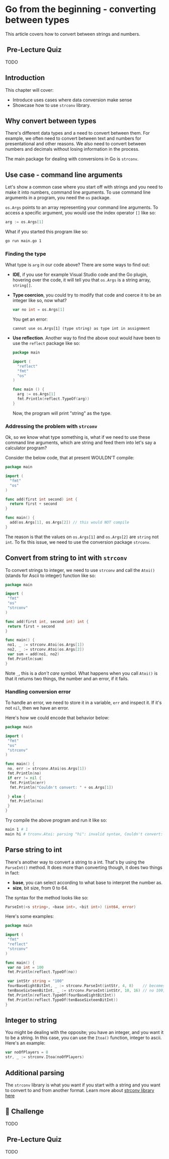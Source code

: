# Go from the beginning - converting between types

This article covers how to convert between strings and numbers.

##  Pre-Lecture Quiz

TODO

## Introduction

This chapter will cover:

- Introduce uses cases where data conversion make sense
- Showcase how to use `strconv` library.

## Why convert between types

There's different data types and a need to convert between them. For example, we often need to convert between text and numbers for presentational and other reasons. We also need to convert between numbers and decimals without losing information in the process.

The main package for dealing with conversions in Go is `strconv`.

## Use case - command line arguments

Let's show a common case where you start off with strings and you need to make it into numbers, command line arguments. To use command line arguments in a program, you need the `os` package.  

`os.Args` points to an array representing your command line arguments. To access a specific argument, you would use the index operator `[]` like so:

```go
arg := os.Args[1]
```

What if you started this program like so:

```bash
go run main.go 1
```

### Finding the type

What type is `arg` in our code above? There are some ways to find out:

- **IDE**, if you use for example Visual Studio code and the Go plugin, hovering over the code, it will tell you that `os.Args` is a string array, `string[]`.
- **Type coercion**, you could try to modify that code and coerce it to be an integer like so, now what?

    ```go
    var no int = os.Args[1]
    ```

    You get an error:

    ```output
    cannot use os.Args[1] (type string) as type int in assignment
    ```

- **Use reflection**. Another way to find the above oout would have been to use the `reflect` package like so:

    ```go
    package main
    
    import (
      "reflect"
      "fmt"
      "os"
    )
    
    func main () {
      arg := os.Args[1]
      fmt.Println(reflect.TypeOf(arg))
    }
    ```

    Now, the program will print "string" as the type.

### Addressing the problem with `strconv`

Ok, so we know what type something is, what if we need to use these command line arguments, which are string and feed them into let's say a calculator program?

Consider the below code, that at present WOULDN'T compile:

```go
package main

import (
  "fmt"
  "os"
)

func add(first int second) int {
  return first + second
}

func main() {
  add(os.Args[1], os.Args[2]) // this would NOT compile
}
```

The reason is that the values on `os.Args[1]` and `os.Args[2]` are `string` not `int`. To fix this issue, we need to use the conversion package `strconv`.

## Convert from string to int with `strconv`

To convert strings to integer, we need to use `strconv` and call the `Atoi()` (stands for Ascii to integer) function like so:

```go
package main

import (
 "fmt"
 "os"
 "strconv"
)

func add(first int, second int) int {
 return first + second
}

func main() {
 no1, _ := strconv.Atoi(os.Args[1])
 no2, _ := strconv.Atoi(os.Args[2])
 var sum = add(no1, no2) 
 fmt.Println(sum)
}
```

Note `_`, this is a *don't care* symbol. What happens when you call `Atoi()` is that it returns two things, the number and an error, if it fails.

### Handling conversion error

To handle an error, we need to store it in a variable, `err` and inspect it. If it's not `nil`, then we have an error.

Here's how we could encode that behavior below:

```go
package main

import (
 "fmt"
 "os"
 "strconv"
)

func main() {
 no, err := strconv.Atoi(os.Args[1])
 fmt.Println(no)
 if err != nil {
  fmt.Println(err)
  fmt.Println("Couldn't convert: " + os.Args[1])

 } else {
  fmt.Println(no)
 }
}
```

Try compile the above program and run it like so:

```bash
main 1 # 1
main hi # trconv.Atoi: parsing "hi": invalid syntax, Couldn't convert: hi
```

## Parse string to int

There's another way to convert a string to a int. That's by using the `ParseInt()` method. It does more than converting though, it does two things in fact:

- **base**, you can select according to what base to interpret the number as.
- **size**, bit size, from 0 to 64.

The syntax for the method looks like so:

```go
ParseInt(<s string>, <base int>, <bit int>) (int64, error)
```

Here's some examples:

```go
package main

import (
 "fmt"
 "reflect"
 "strconv"
)

func main() {
 var no int = 100
 fmt.Println(reflect.TypeOf(no))

 var intStr string = "100"
 fourBaseEightBitInt, _ := strconv.ParseInt(intStr, 4, 8)    // becomes no 16 and int64
 tenBaseSixteenBitInt, _ := strconv.ParseInt(intStr, 10, 16) // no 100,  and int64
 fmt.Println(reflect.TypeOf(fourBaseEightBitInt))
 fmt.Println(reflect.TypeOf(tenBaseSixteenBitInt))
}
```

## Integer to string

You might be dealing with the opposite; you have an integer, and you want it to be a string. In this case, you can use the `Itoa()` function, integer to ascii. Here's an example:

```go
var noOfPlayers = 8
str, _ := strconv.Itoa(noOfPlayers)

```

## Additional parsing

The `strconv` library is what you want if you start with a string and you want to convert to and from another format. Learn more about [strconv library here](https://pkg.go.dev/strconv)

## 🚀 Challenge

TODO

##  Pre-Lecture Quiz

TODO


